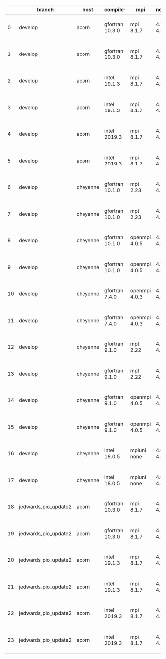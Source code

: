 |    | branch               | host     | compiler        | mpi           | netcdf      | o_g   | os     | build   | u_pass   | u_fail   | s_pass   | s_fail   | e_pass   | e_fail   | nuopc_pass   | nuopc_fail   | artifacts_hash                                                                                                                                                    | modified                  |
|----|----------------------|----------|-----------------|---------------|-------------|-------|--------|---------|----------|----------|----------|----------|----------|----------|--------------|--------------|-------------------------------------------------------------------------------------------------------------------------------------------------------------------|---------------------------|
|  0 | develop              | acorn    | gfortran 10.3.0 | mpi 8.1.7     | 4.7.4 4.5.3 | O     | Unicos | pass    | 13646    | 1        | 49       | 0        | 80       | 0        | 50           | 0            | [artifacts](https://github.com/esmf-org/esmf-test-artifacts/tree/15d5cf9865142a25ad8c227ba7e75f1f9bcb9ce0/develop/acorn/gfortran/10.3.0/O/mpi/8.1.7)              | 2022-04-01 01:50:59 +0000 |
|  1 | develop              | acorn    | gfortran 10.3.0 | mpi 8.1.7     | 4.7.4 4.5.3 | g     | Unicos | pass    | 13647    | 0        | 49       | 0        | 80       | 0        | 50           | 0            | [artifacts](https://github.com/esmf-org/esmf-test-artifacts/tree/84e886bfed80ee74b3d18fcda1686c3d28e272b6/develop/acorn/gfortran/10.3.0/g/mpi/8.1.7)              | 2022-04-01 01:57:38 +0000 |
|  2 | develop              | acorn    | intel 19.1.3    | mpi 8.1.7     | 4.7.4 4.5.3 | O     | Unicos | pass    | 13647    | 0        | 49       | 0        | 80       | 0        | 50           | 0            | [artifacts](https://github.com/esmf-org/esmf-test-artifacts/tree/965b60600c5871dca0ffb0f677eb217ae221cee3/develop/acorn/intel/19.1.3/O/mpi/8.1.7)                 | 2022-04-01 01:53:54 +0000 |
|  3 | develop              | acorn    | intel 19.1.3    | mpi 8.1.7     | 4.7.4 4.5.3 | g     | Unicos | pass    | 13647    | 0        | 49       | 0        | 80       | 0        | 50           | 0            | [artifacts](https://github.com/esmf-org/esmf-test-artifacts/tree/d54a2f7ed868b67a79a691a4c78aa541a6bd9764/develop/acorn/intel/19.1.3/g/mpi/8.1.7)                 | 2022-04-01 01:54:04 +0000 |
|  4 | develop              | acorn    | intel 2019.3    | mpi 8.1.7     | 4.7.4 4.5.3 | O     | Unicos | pass    | fail     | fail     | fail     | fail     | fail     | fail     | 0            | 50           | [artifacts](https://github.com/esmf-org/esmf-test-artifacts/tree/537dce143b8c96e7a2defa801509fd756a5d1027/develop/acorn/intel/2019.3/O/mpi/8.1.7)                 | 2022-03-16 01:32:13 +0000 |
|  5 | develop              | acorn    | intel 2019.3    | mpi 8.1.7     | 4.7.4 4.5.3 | g     | Unicos | pass    | fail     | fail     | fail     | fail     | fail     | fail     | 0            | 50           | [artifacts](https://github.com/esmf-org/esmf-test-artifacts/tree/3b9267f1f9cad42eeab91d03553da98f527f5ae4/develop/acorn/intel/2019.3/g/mpi/8.1.7)                 | 2022-03-16 01:33:37 +0000 |
|  6 | develop              | cheyenne | gfortran 10.1.0 | mpt 2.23      | 4.7.4 4.5.3 | O     | Linux  | pass    | 13647    | 0        | 49       | 0        | 80       | 0        | 50           | 0            | [artifacts](https://github.com/esmf-org/esmf-test-artifacts/tree/c698a6cd507f7bb42431557474baa9c186a2219b/develop/cheyenne/gfortran/10.1.0/O/mpt/2.23)            | 2022-03-31 06:33:41 -0600 |
|  7 | develop              | cheyenne | gfortran 10.1.0 | mpt 2.23      | 4.7.4 4.5.3 | g     | Linux  | pass    | 13647    | 0        | 49       | 0        | 80       | 0        | 50           | 0            | [artifacts](https://github.com/esmf-org/esmf-test-artifacts/tree/5a941ac5431bb56f4ad847b8cd0de4a3b50ebb0d/develop/cheyenne/gfortran/10.1.0/g/mpt/2.23)            | 2022-03-31 06:43:32 -0600 |
|  8 | develop              | cheyenne | gfortran 10.1.0 | openmpi 4.0.5 | 4.7.4 4.5.3 | O     | Linux  | pass    | 13647    | 0        | 49       | 0        | 80       | 0        | 50           | 0            | [artifacts](https://github.com/esmf-org/esmf-test-artifacts/tree/f0c86db9d59bf0bf1896d9664834972f4255ad12/develop/cheyenne/gfortran/10.1.0/O/openmpi/4.0.5)       | 2022-03-31 06:39:38 -0600 |
|  9 | develop              | cheyenne | gfortran 10.1.0 | openmpi 4.0.5 | 4.7.4 4.5.3 | g     | Linux  | pass    | 13647    | 0        | 49       | 0        | 80       | 0        | 50           | 0            | [artifacts](https://github.com/esmf-org/esmf-test-artifacts/tree/e0550cfbb41020c3b0d2c56ad208a72706604afb/develop/cheyenne/gfortran/10.1.0/g/openmpi/4.0.5)       | 2022-03-31 06:49:51 -0600 |
| 10 | develop              | cheyenne | gfortran 7.4.0  | openmpi 4.0.3 | 4.7.3 4.5.2 | O     | Linux  | pass    | 13647    | 0        | 49       | 0        | 80       | 0        | 50           | 0            | [artifacts](https://github.com/esmf-org/esmf-test-artifacts/tree/a5f580ef92065b702fa9b37f715a231885154b3e/develop/cheyenne/gfortran/7.4.0/O/openmpi/4.0.3)        | 2022-03-31 06:36:10 -0600 |
| 11 | develop              | cheyenne | gfortran 7.4.0  | openmpi 4.0.3 | 4.7.3 4.5.2 | g     | Linux  | pass    | 13647    | 0        | 49       | 0        | 80       | 0        | 50           | 0            | [artifacts](https://github.com/esmf-org/esmf-test-artifacts/tree/91b36f0567f34c0daee21e4921ced4a579678da1/develop/cheyenne/gfortran/7.4.0/g/openmpi/4.0.3)        | 2022-03-31 06:47:24 -0600 |
| 12 | develop              | cheyenne | gfortran 9.1.0  | mpt 2.22      | 4.7.3 4.5.2 | O     | Linux  | pass    | 13647    | 0        | 49       | 0        | 80       | 0        | 50           | 0            | [artifacts](https://github.com/esmf-org/esmf-test-artifacts/tree/adf2627a329527ab6a01231de51415c41db2a70f/develop/cheyenne/gfortran/9.1.0/O/mpt/2.22)             | 2022-03-31 06:33:01 -0600 |
| 13 | develop              | cheyenne | gfortran 9.1.0  | mpt 2.22      | 4.7.3 4.5.2 | g     | Linux  | pass    | 13647    | 0        | 49       | 0        | 80       | 0        | 50           | 0            | [artifacts](https://github.com/esmf-org/esmf-test-artifacts/tree/3747d5bbe8b441c386efbcfecd091e16b7622ab2/develop/cheyenne/gfortran/9.1.0/g/mpt/2.22)             | 2022-03-31 06:43:24 -0600 |
| 14 | develop              | cheyenne | gfortran 9.1.0  | openmpi 4.0.5 | 4.7.3 4.5.2 | O     | Linux  | pass    | 13647    | 0        | 49       | 0        | 80       | 0        | 50           | 0            | [artifacts](https://github.com/esmf-org/esmf-test-artifacts/tree/fbc655fb4e2ecd1fd7a3c9df91878d88ca76da40/develop/cheyenne/gfortran/9.1.0/O/openmpi/4.0.5)        | 2022-03-31 06:38:18 -0600 |
| 15 | develop              | cheyenne | gfortran 9.1.0  | openmpi 4.0.5 | 4.7.3 4.5.2 | g     | Linux  | pass    | 13647    | 0        | 49       | 0        | 80       | 0        | 50           | 0            | [artifacts](https://github.com/esmf-org/esmf-test-artifacts/tree/56604a4d19d0a67d48db3d5ea3be8c7c10cc810f/develop/cheyenne/gfortran/9.1.0/g/openmpi/4.0.5)        | 2022-03-31 06:48:34 -0600 |
| 16 | develop              | cheyenne | intel 18.0.5    | mpiuni none   | 4.6.3 4.4.4 | O     | Linux  | pass    | 12121    | 0        | 8        | 0        | 43       | 0        | 0            | 50           | [artifacts](https://github.com/esmf-org/esmf-test-artifacts/tree/8f60cbf48b3462e2c3c1054b3297d243d862f6f2/develop/cheyenne/intel/18.0.5/O/mpiuni/none)            | 2022-03-31 07:23:58 -0600 |
| 17 | develop              | cheyenne | intel 18.0.5    | mpiuni none   | 4.6.3 4.4.4 | g     | Linux  | pass    | 12121    | 0        | 8        | 0        | 43       | 0        | 0            | 50           | [artifacts](https://github.com/esmf-org/esmf-test-artifacts/tree/94d311c8fce03369e6d3af7c2e7ffa56ebe312fa/develop/cheyenne/intel/18.0.5/g/mpiuni/none)            | 2022-03-31 07:34:08 -0600 |
| 18 | jedwards_pio_update2 | acorn    | gfortran 10.3.0 | mpi 8.1.7     | 4.7.4 4.5.3 | O     | Unicos | pass    | pending  | pending  | pending  | pending  | pending  | pending  | pending      | pending      | [artifacts](https://github.com/esmf-org/esmf-test-artifacts/tree/f36f0db1b98ba838a8fd0eabeb94a934ec6ace23/jedwards_pio_update2/acorn/gfortran/10.3.0/O/mpi/8.1.7) | 2022-03-21 01:30:00 +0000 |
| 19 | jedwards_pio_update2 | acorn    | gfortran 10.3.0 | mpi 8.1.7     | 4.7.4 4.5.3 | g     | Unicos | pass    | 13647    | 0        | 49       | 0        | 80       | 0        | 50           | 0            | [artifacts](https://github.com/esmf-org/esmf-test-artifacts/tree/2bb28cfcd21c041e29a65ee58b85785cf9178c23/jedwards_pio_update2/acorn/gfortran/10.3.0/g/mpi/8.1.7) | 2022-03-20 02:04:02 +0000 |
| 20 | jedwards_pio_update2 | acorn    | intel 19.1.3    | mpi 8.1.7     | 4.7.4 4.5.3 | O     | Unicos | pass    | 13647    | 0        | 49       | 0        | 80       | 0        | 50           | 0            | [artifacts](https://github.com/esmf-org/esmf-test-artifacts/tree/012e12ec6cdef1b6c8ea040795256ccd690b0896/jedwards_pio_update2/acorn/intel/19.1.3/O/mpi/8.1.7)    | 2022-03-20 01:59:17 +0000 |
| 21 | jedwards_pio_update2 | acorn    | intel 19.1.3    | mpi 8.1.7     | 4.7.4 4.5.3 | g     | Unicos | pass    | 13647    | 0        | 49       | 0        | 80       | 0        | 50           | 0            | [artifacts](https://github.com/esmf-org/esmf-test-artifacts/tree/3af338f59586f9206b5a4676cf58c85d04b109f5/jedwards_pio_update2/acorn/intel/19.1.3/g/mpi/8.1.7)    | 2022-03-20 02:00:05 +0000 |
| 22 | jedwards_pio_update2 | acorn    | intel 2019.3    | mpi 8.1.7     | 4.7.4 4.5.3 | O     | Unicos | pass    | 13647    | 0        | 49       | 0        | 80       | 0        | 50           | 0            | [artifacts](https://github.com/esmf-org/esmf-test-artifacts/tree/04ee78f9ddb5a7004167c4d19a8d0f7a2e4ee99f/jedwards_pio_update2/acorn/intel/2019.3/O/mpi/8.1.7)    | 2022-03-16 01:57:49 +0000 |
| 23 | jedwards_pio_update2 | acorn    | intel 2019.3    | mpi 8.1.7     | 4.7.4 4.5.3 | g     | Unicos | pass    | 13647    | 0        | 49       | 0        | 80       | 0        | 50           | 0            | [artifacts](https://github.com/esmf-org/esmf-test-artifacts/tree/58ff5d7eb2d62ad6414fe3fa56f4155b7a0ea30b/jedwards_pio_update2/acorn/intel/2019.3/g/mpi/8.1.7)    | 2022-03-16 01:58:44 +0000 |